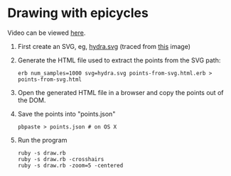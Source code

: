 Drawing with epicycles
======================

Video can be viewed [here](https://vimeo.com/347925024).

1. First create an SVG, eg, [hydra.svg](./hydra.svg) (traced from [this](https://publicdomainvectors.org/en/free-clipart/Hydra-dragon-vector-silhouette/75432.html) image)
2. Generate the HTML file used to extract the points from the SVG path:

   ```
   erb num_samples=1000 svg=hydra.svg points-from-svg.html.erb > points-from-svg.html
   ```
3. Open the generated HTML file in a browser and copy the points out of the DOM.
4. Save the points into "points.json"

   ```
   pbpaste > points.json # on OS X
   ```
5. Run the program

   ```
   ruby -s draw.rb
   ruby -s draw.rb -crosshairs
   ruby -s draw.rb -zoom=5 -centered
   ```

